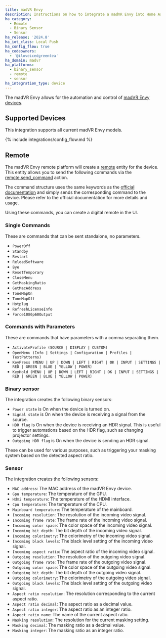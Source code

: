 ```yaml
---
title: madVR Envy
description: Instructions on how to integrate a madVR Envy into Home Assistant.
ha_category:
  - Remote
  - Binary Sensor
  - Sensor
ha_release: '2024.8'
ha_iot_class: Local Push
ha_config_flow: true
ha_codeowners:
  - '@iloveicedgreentea'
ha_domain: madvr
ha_platforms:
  - binary_sensor
  - remote
  - sensor
ha_integration_type: device
---
```


The madVR Envy allows for the automation and control of [madVR Envy devices](https://madvrenvy.com).

## Supported Devices

This integration supports all current madVR Envy models.

{% include integrations/config_flow.md %}

## Remote

The madVR Envy remote platform will create a [remote](/integrations/remote/) entity for the device. This entity allows you to send the following commands via the [remote.send_command](/integrations/remote/) action.

The command structure uses the same keywords as the [official documentation](https://madvrenvy.com/wp-content/uploads/EnvyIpControl.pdf?r=113a) and simply sends the corresponding command to the device. Please refer to the official documentation for more details and usage.

Using these commands, you can create a digital remote in the UI.

### Single Commands

These are commands that can be sent standalone, no parameters.

- `PowerOff`
- `Standby`
- `Restart`
- `ReloadSoftware`
- `Bye`
- `ResetTemporary`
- `CloseMenu`
- `GetMaskingRatio`
- `GetMacAddress`
- `ToneMapOn`
- `ToneMapOff`
- `Hotplug`
- `RefreshLicenseInfo`
- `Force1080p60Output`


### Commands with Parameters

These are commands that have parameters with a comma separating them.

- `ActivateProfile (SOURCE | DISPLAY | CUSTOM)`
- `OpenMenu (Info | Settings | Configuration | Profiles | TestPatterns)`
- `KeyPress (MENU | UP | DOWN | LEFT | RIGHT | OK | INPUT | SETTINGS | RED | GREEN | BLUE | YELLOW | POWER)`
- `KeyHold (MENU | UP | DOWN | LEFT | RIGHT | OK | INPUT | SETTINGS | RED | GREEN | BLUE | YELLOW | POWER)`

### Binary sensor

The integration creates the following binary sensors:

- `Power state` is On when the device is turned on.
- `Signal state` is On when the device is receiving a signal from the source.
- `HDR flag` is On when the device is receiving an HDR signal. This is useful to trigger automations based on the HDR flag, such as changing projector settings.
- `Outgoing HDR flag` is On when the device is sending an HDR signal.

These can be used for various purposes, such as triggering your masking system based on the detected aspect ratio.

### Sensor

The integration creates the following sensors:

- `MAC address`: The MAC address of the madVR Envy device.
- `Gpu temperature`: The temperature of the GPU.
- `Hdmi temperature`: The temperature of the HDMI interface.
- `Cpu temperature`: The temperature of the CPU.
- `Mainboard temperature`: The temperature of the mainboard.
- `Incoming resolution`: The resolution of the incoming video signal.
- `Incoming frame rate`: The frame rate of the incoming video signal.
- `Incoming color space`: The color space of the incoming video signal.
- `Incoming bit depth`: The bit depth of the incoming video signal.
- `Incoming colorimetry`: The colorimetry of the incoming video signal.
- `Incoming black levels`: The black level setting of the incoming video signal.
- `Incoming aspect ratio`: The aspect ratio of the incoming video signal.
- `Outgoing resolution`: The resolution of the outgoing video signal.
- `Outgoing frame rate`: The frame rate of the outgoing video signal.
- `Outgoing color space`: The color space of the outgoing video signal.
- `Outgoing bit depth`: The bit depth of the outgoing video signal.
- `Outgoing colorimetry`: The colorimetry of the outgoing video signal.
- `Outgoing black levels`: The black level setting of the outgoing video signal.
- `Aspect ratio resolution`: The resolution corresponding to the current aspect ratio.
- `Aspect ratio decimal`: The aspect ratio as a decimal value.
- `Aspect ratio integer`: The aspect ratio as an integer ratio.
- `Aspect ratio name`: The name of the current aspect ratio.
- `Masking resolution`: The resolution for the current masking setting.
- `Masking decimal`: The masking ratio as a decimal value.
- `Masking integer`: The masking ratio as an integer ratio.
